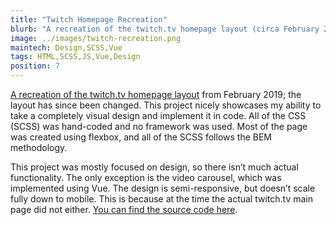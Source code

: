 ```yaml
---
title: "Twitch Homepage Recreation"
blurb: "A recreation of the twitch.tv homepage layout (circa February 2019)."
image: ../images/twitch-recreation.png
maintech: Design,SCSS,Vue
tags: HTML,SCSS,JS,Vue,Design
position: 7
---
```

[A recreation of the twitch.tv homepage layout](https://codepen.io/sparlos/full/JxyRWr) from February 2019; the layout has since been changed. This project nicely showcases my ability to take a completely visual design and implement it in code. All of the CSS (SCSS) was hand-coded and no framework was used. Most of the page was created using flexbox, and all of the SCSS follows the BEM methodology.

This project was mostly focused on design, so there isn’t much actual functionality. The only exception is the video carousel, which was implemented using Vue. The design is semi-responsive, but doesn’t scale fully down to mobile. This is because at the time the actual twitch.tv main page did not either. [You can find the source code here](https://codepen.io/sparlos/pen/JxyRWr).

